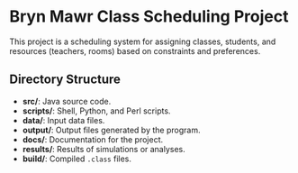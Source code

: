 # Bryn Mawr Class Scheduling Project

This project is a scheduling system for assigning classes, students, and resources (teachers, rooms) based on constraints and preferences.

## Directory Structure
- **src/**: Java source code.
- **scripts/**: Shell, Python, and Perl scripts.
- **data/**: Input data files.
- **output/**: Output files generated by the program.
- **docs/**: Documentation for the project.
- **results/**: Results of simulations or analyses.
- **build/**: Compiled `.class` files.